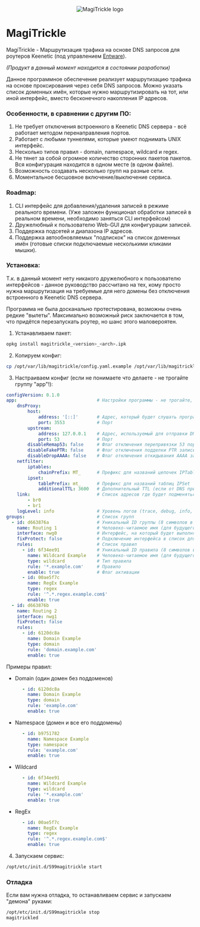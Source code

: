 <p align="center">
  <img src="https://raw.githubusercontent.com/Ponywka/MagiTrickle/master/img/logo256.png" alt="MagiTrickle logo"/>
</p>

MagiTrickle
=======


MagiTrickle - Маршрутизация трафика на основе DNS запросов для роутеров Keenetic (под управлением [Entware](https://github.com/The-BB/Entware-Keenetic)).

*(Продукт в данный момент находится в состоянии разработки)*

Данное программное обеспечение реализует маршрутизацию трафика на основе проксирования через себя DNS запросов. Можно указать список доменных имён, которые нужно маршрутизировать на тот, или иной интерфейс, вместо бесконечного накопления IP адресов. 

### Особенности, в сравнении с другим ПО:
1. Не требует отключения встроенного в Keenetic DNS сервера - всё работает методом перенаправления портов.
2. Работает с любыми туннелями, которые умеют поднимать UNIX интерфейс.
3. Несколько типов правил - domain, namespace, wildcard и regex.
4. Не тянет за собой огромное количество сторонних пакетов пакетов. Вся конфигурация находится в одном месте (в одном файле).
5. Возможность создавать несколько групп на разные сети.
6. Моментальное бесшовное включение/выключение сервиса.

### Roadmap:
1. CLI интерфейс для добавления/удаления записей в режиме реального времени. (Уже заложен функционал обработки записей в реальном времени, необходимо заняться CLI интерфейсом)
2. Дружелюбный к пользователю Web-GUI для конфигурации записей.
3. Поддержка подсетей и диапазона IP адресов.
4. Поддержка автообновляемых "подпискок" на список доменных имён (готовые списки подключаемые несколькими кликами мышки). 

### Установка:
Т.к. в данный момент нету никакого дружелюбного к пользователю интерфейсов - данное руководство рассчитано на тех, кому просто нужна маршрутизация на требуемые для него домены без отключения встроенного в Keenetic DNS сервера.

Программа не была досканально протестирована, возможны очень редкие "вылеты". Максимально возможный риск заключается в том, что придётся перезапускать роутер, но шанс этого маловероятен.

1. Устанавливаем пакет:
```bash
opkg install magitrickle_<version>_<arch>.ipk
```
2. Копируем конфиг:
```bash
cp /opt/var/lib/magitrickle/config.yaml.example /opt/var/lib/magitrickle/config.yaml
```
3. Настраиваем конфиг (если не понимаете что делаете - не трогайте группу "app"!):
```yaml
configVersion: 0.1.0
app:                              # Настройки программы - не трогайте, если не знаете что к чему
    dnsProxy:
        host:
            address: '[::]'       # Адрес, который будет слушать программа для приёма DNS запросов
            port: 3553            # Порт
        upstream:
            address: 127.0.0.1    # Адрес, используемый для отправки DNS запросов
            port: 53              # Порт
        disableRemap53: false     # Флаг отключения перепривязки 53 порта
        disableFakePTR: false     # Флаг отключения подделки PTR записи (без неё есть проблемы, может быть будет исправлено в будущем)
        disableDropAAAA: false    # Флаг отключения откидывания AAAA записей
    netfilter:
        iptables:
            chainPrefix: MT_      # Префикс для названий цепочек IPTables
        ipset:
            tablePrefix: mt_      # Префикс для названий таблиц IPSet
            additionalTTL: 3600   # Дополнительный TTL (если от DNS пришел TTL 300, то к этому числу прибавится указанный TTL)
    link:                         # Список адресов где будет подменяться DNS
        - br0
        - br1
    logLevel: info                # Уровень логов (trace, debug, info, warn, error)
groups:                           # Список групп
  - id: d663876a                  # Уникальный ID группы (8 символов в диапозоне "0123456789abcdef")
    name: Routing 1               # Человеко-читаемое имя (для будущего CLI и Web-GUI)
    interface: nwg0               # Интерфейс, на который будет выполняться маршрутизация
    fixProtect: false             # Подключение интерфейса в список для выхода в интернет (для неподдерживаемых Keenetic туннелей)
    rules:                        # Список правил
      - id: 6f34ee91              # Уникальный ID правила (8 символов в диапозоне "0123456789abcdef")
        name: Wildcard Example    # Человеко-читаемое имя (для будущего CLI и Web-GUI)
        type: wildcard            # Тип правила
        rule: '*.example.com'     # Правило
        enable: true              # Флаг активации
      - id: 00ae5f7c
        name: RegEx Example
        type: regex
        rule: '^.*.regex.example.com$'
        enable: true
  - id: d663876b
    name: Routing 2
    interface: nwg1
    fixProtect: false
    rules:
      - id: 6120dc8a
        name: Domain Example
        type: domain
        rule: 'domain.example.com'
        enable: true
```
Примеры правил:
* Domain (один домен без поддоменов)
```yaml
      - id: 6120dc8a
        name: Domain Example
        type: domain
        rule: 'example.com'
        enable: true
```
* Namespace (домен и все его поддомены)
```yaml
      - id: b9751782
        name: Namespace Example
        type: namespace
        rule: 'example.com'
        enable: true
```
* Wildcard
```yaml
      - id: 6f34ee91
        name: Wildcard Example
        type: wildcard
        rule: '*.example.com'
        enable: true
```
* RegEx
```yaml
      - id: 00ae5f7c
        name: RegEx Example
        type: regex
        rule: '^.*.regex.example.com$'
        enable: true
```
4. Запускаем сервис:
```bash
/opt/etc/init.d/S99magitrickle start
```

### Отладка
Если вам нужна отладка, то останавливаем сервис и запускаем "демона" руками:
```bash
/opt/etc/init.d/S99magitrickle stop
magitrickled
```
